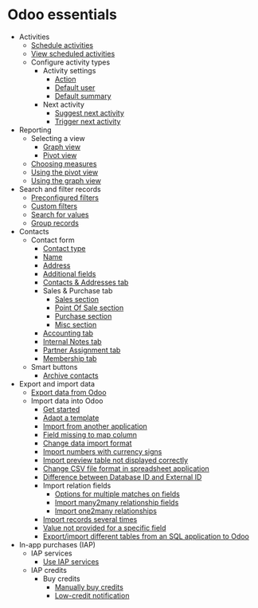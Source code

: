 # Odoo essentials

  * Activities
    * [Schedule activities](essentials/activities.html#schedule-activities)
    * [View scheduled activities](essentials/activities.html#view-scheduled-activities)
    * Configure activity types
      * Activity settings
        * [Action](essentials/activities.html#action)
        * [Default user](essentials/activities.html#default-user)
        * [Default summary](essentials/activities.html#default-summary)
      * Next activity
        * [Suggest next activity](essentials/activities.html#suggest-next-activity)
        * [Trigger next activity](essentials/activities.html#trigger-next-activity)
  * Reporting
    * Selecting a view
      * [Graph view](essentials/reporting.html#graph-view)
      * [Pivot view](essentials/reporting.html#pivot-view)
    * [Choosing measures](essentials/reporting.html#choosing-measures)
    * [Using the pivot view](essentials/reporting.html#using-the-pivot-view)
    * [Using the graph view](essentials/reporting.html#using-the-graph-view)
  * Search and filter records
    * [Preconfigured filters](essentials/search.html#preconfigured-filters)
    * [Custom filters](essentials/search.html#custom-filters)
    * [Search for values](essentials/search.html#search-for-values)
    * [Group records](essentials/search.html#group-records)
  * Contacts
    * Contact form
      * [Contact type](essentials/contacts.html#contact-type)
      * [Name](essentials/contacts.html#name)
      * [Address](essentials/contacts.html#address)
      * [Additional fields](essentials/contacts.html#additional-fields)
      * [Contacts & Addresses tab](essentials/contacts.html#contacts-addresses-tab)
      * Sales & Purchase tab
        * [Sales section](essentials/contacts.html#sales-section)
        * [Point Of Sale section](essentials/contacts.html#point-of-sale-section)
        * [Purchase section](essentials/contacts.html#purchase-section)
        * [Misc section](essentials/contacts.html#misc-section)
      * [Accounting tab](essentials/contacts.html#accounting-tab)
      * [Internal Notes tab](essentials/contacts.html#internal-notes-tab)
      * [Partner Assignment tab](essentials/contacts.html#partner-assignment-tab)
      * [Membership tab](essentials/contacts.html#membership-tab)
    * Smart buttons
      * [Archive contacts](essentials/contacts.html#archive-contacts)
  * Export and import data
    * [Export data from Odoo](essentials/export_import_data.html#export-data-from-odoo)
    * Import data into Odoo
      * [Get started](essentials/export_import_data.html#get-started)
      * [Adapt a template](essentials/export_import_data.html#adapt-a-template)
      * [Import from another application](essentials/export_import_data.html#import-from-another-application)
      * [Field missing to map column](essentials/export_import_data.html#field-missing-to-map-column)
      * [Change data import format](essentials/export_import_data.html#change-data-import-format)
      * [Import numbers with currency signs](essentials/export_import_data.html#import-numbers-with-currency-signs)
      * [Import preview table not displayed correctly](essentials/export_import_data.html#import-preview-table-not-displayed-correctly)
      * [Change CSV file format in spreadsheet application](essentials/export_import_data.html#change-csv-file-format-in-spreadsheet-application)
      * [Difference between Database ID and External ID](essentials/export_import_data.html#difference-between-database-id-and-external-id)
      * Import relation fields
        * [Options for multiple matches on fields](essentials/export_import_data.html#options-for-multiple-matches-on-fields)
        * [Import many2many relationship fields](essentials/export_import_data.html#import-many2many-relationship-fields)
        * [Import one2many relationships](essentials/export_import_data.html#import-one2many-relationships)
      * [Import records several times](essentials/export_import_data.html#import-records-several-times)
      * [Value not provided for a specific field](essentials/export_import_data.html#value-not-provided-for-a-specific-field)
      * [Export/import different tables from an SQL application to Odoo](essentials/export_import_data.html#export-import-different-tables-from-an-sql-application-to-odoo)
  * In-app purchases (IAP)
    * IAP services
      * [Use IAP services](essentials/in_app_purchase.html#use-iap-services)
    * IAP credits
      * Buy credits
        * [Manually buy credits](essentials/in_app_purchase.html#manually-buy-credits)
        * [Low-credit notification](essentials/in_app_purchase.html#low-credit-notification)

